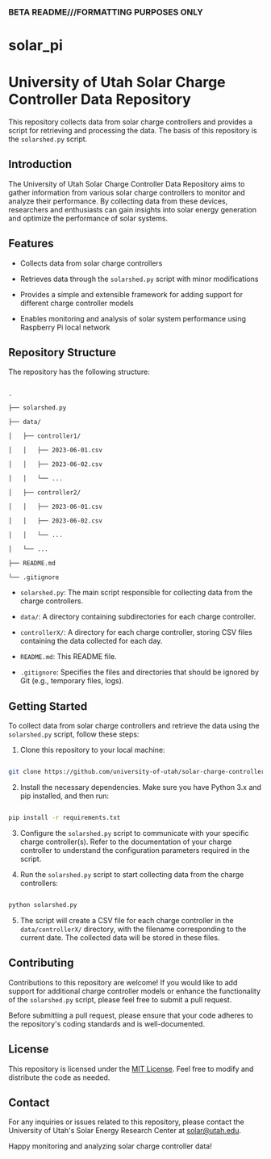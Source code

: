### BETA README///FORMATTING PURPOSES ONLY


# solar_pi



# University of Utah Solar Charge Controller Data Repository

This repository collects data from solar charge controllers and provides a script for retrieving and processing the data. The basis of this repository is the `solarshed.py` script.

## Introduction

The University of Utah Solar Charge Controller Data Repository aims to gather information from various solar charge controllers to monitor and analyze their performance. By collecting data from these devices, researchers and enthusiasts can gain insights into solar energy generation and optimize the performance of solar systems.

## Features

- Collects data from solar charge controllers

- Retrieves data through the `solarshed.py` script with minor modifications 

- Provides a simple and extensible framework for adding support for different charge controller models

- Enables monitoring and analysis of solar system performance using Raspberry Pi local network

## Repository Structure

The repository has the following structure:

```

.

├── solarshed.py

├── data/

│   ├── controller1/

│   │   ├── 2023-06-01.csv

│   │   ├── 2023-06-02.csv

│   │   └── ...

│   ├── controller2/

│   │   ├── 2023-06-01.csv

│   │   ├── 2023-06-02.csv

│   │   └── ...

│   └── ...

├── README.md

└── .gitignore

```

- `solarshed.py`: The main script responsible for collecting data from the charge controllers.

- `data/`: A directory containing subdirectories for each charge controller.

- `controllerX/`: A directory for each charge controller, storing CSV files containing the data collected for each day.

- `README.md`: This README file.

- `.gitignore`: Specifies the files and directories that should be ignored by Git (e.g., temporary files, logs).

## Getting Started

To collect data from solar charge controllers and retrieve the data using the `solarshed.py` script, follow these steps:

1. Clone this repository to your local machine:

```bash

git clone https://github.com/university-of-utah/solar-charge-controller-data.git

```

2. Install the necessary dependencies. Make sure you have Python 3.x and pip installed, and then run:

```bash

pip install -r requirements.txt

```

3. Configure the `solarshed.py` script to communicate with your specific charge controller(s). Refer to the documentation of your charge controller to understand the configuration parameters required in the script.

4. Run the `solarshed.py` script to start collecting data from the charge controllers:

```bash

python solarshed.py

```

5. The script will create a CSV file for each charge controller in the `data/controllerX/` directory, with the filename corresponding to the current date. The collected data will be stored in these files.

## Contributing

Contributions to this repository are welcome! If you would like to add support for additional charge controller models or enhance the functionality of the `solarshed.py` script, please feel free to submit a pull request.

Before submitting a pull request, please ensure that your code adheres to the repository's coding standards and is well-documented.

## License

This repository is licensed under the [MIT License](LICENSE). Feel free to modify and distribute the code as needed.

## Contact

For any inquiries or issues related to this repository, please contact the University of Utah's Solar Energy Research Center at [solar@utah.edu](mailto:solar@utah.edu).

Happy monitoring and analyzing solar charge controller data!
